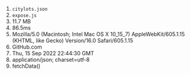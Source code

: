 1. `citylots.json`
2. `expose.js`
3. 11.7 MB
4. 86.5ms
5. Mozilla/5.0 (Macintosh; Intel Mac OS X 10_15_7) AppleWebKit/605.1.15 (KHTML, like Gecko) Version/16.0 Safari/605.1.15
6. GitHub.com
7. Thu, 15 Sep 2022 22:44:30 GMT 
8. application/json; charset=utf-8 
9. fetchData()
